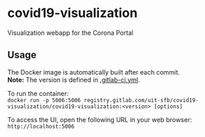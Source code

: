 # covid19-visualization

Visualization webapp for the Corona Portal

## Usage

The Docker image is automatically built after each commit.  
**Note:** The version is defined in [.gitlab-ci.yml](.gitlab-ci.yml).

To run the container:  
`docker run -p 5006:5006 registry.gitlab.com/uit-sfb/covid19-visualization/covid19-visualization:<version> [options]`

To access the UI, open the following URL in your web browser:  
`http://localhost:5006`
